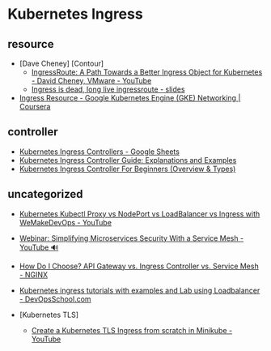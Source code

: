 # Kubernetes Ingress

## resource
- [Dave Cheney] [Contour]
    - [IngressRoute: A Path Towards a Better Ingress Object for Kubernetes - David Cheney, VMware - YouTube](https://www.youtube.com/watch?v=PvqmL5MygaM)
    - [Ingress is dead, long live ingressroute - slides](https://dave.cheney.net/paste/ingress-is-dead-long-live-ingressroute.pdf)
- [Ingress Resource - Google Kubernetes Engine (GKE) Networking | Coursera](https://www.coursera.org/lecture/deploying-workloads-google-kubernetes-engine-gke/ingress-resource-MwWSm)

## controller
- [Kubernetes Ingress Controllers - Google Sheets](https://docs.google.com/spreadsheets/d/191WWNpjJ2za6-nbG4ZoUMXMpUK8KlCIosvQB0f-oq3k/edit#gid=907731238)
- [Kubernetes Ingress Controller Guide: Explanations and Examples](https://platform9.com/blog/ultimate-guide-to-kubernetes-ingress-controllers/)
- [Kubernetes Ingress Controller For Beginners (Overview & Types)](https://k21academy.com/docker-kubernetes/kubernetes-ingress-controllers/)

## uncategorized
- [Kubernetes Kubectl Proxy vs NodePort vs LoadBalancer vs Ingress with WeMakeDevOps - YouTube](https://www.youtube.com/watch?v=SdhCbs7g6ZY)
- [Webinar: Simplifying Microservices Security With a Service Mesh - YouTube 🔊](https://www.youtube.com/watch?v=Ai8HlkI7Mm4)
- [How Do I Choose? API Gateway vs. Ingress Controller vs. Service Mesh - NGINX](https://www.nginx.com/blog/how-do-i-choose-api-gateway-vs-ingress-controller-vs-service-mesh/)
- [Kubernetes ingress tutorials with examples and Lab using Loadbalancer - DevOpsSchool.com](https://www.devopsschool.com/blog/kubernetes-ingress-tutorials-with-examples-and-lab-using-loadbalancer/)

- [Kubernetes TLS]
  - [Create a Kubernetes TLS Ingress from scratch in Minikube - YouTube](https://www.youtube.com/watch?v=7K0gAYmWWho)